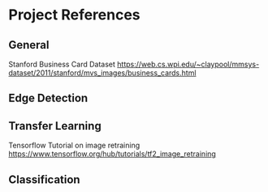 # Project References
## General
Stanford Business Card Dataset
https://web.cs.wpi.edu/~claypool/mmsys-dataset/2011/stanford/mvs_images/business_cards.html

## Edge Detection

## Transfer Learning
Tensorflow Tutorial on image retraining
https://www.tensorflow.org/hub/tutorials/tf2_image_retraining

## Classification
